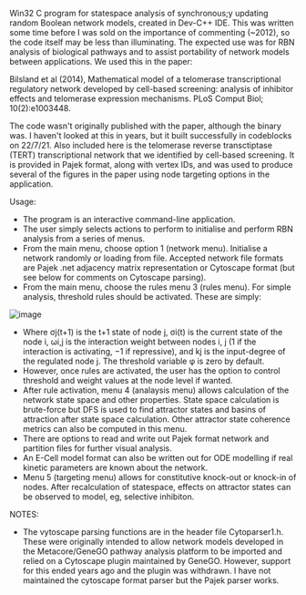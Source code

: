 Win32 C program for statespace analysis of synchronous;y updating random Boolean network models, created in Dev-C++ IDE.
This was written some time before I was sold on the importance of commenting (~2012), so the code itself may be less than illuminating. The expected use was for RBN analysis of biological pathways and to assist portability of network models between applications. We used this in the paper:

Bilsland et al (2014), Mathematical model of a telomerase transcriptional regulatory network developed by cell-based screening: analysis of inhibitor effects and telomerase expression mechanisms. PLoS Comput Biol; 10(2):e1003448.

The code wasn't originally published with the paper, although the binary was. I haven't looked at this in years, but it built successfully in codeblocks on 22/7/21. Also included here is the telomerase reverse transctiptase (TERT) transcriptional network that we identified by cell-based screening. It is provided in Pajek format, along with vertex IDs, and was used to produce several of the figures in the paper using node targeting options in the application.

Usage:
- The program is an interactive command-line application.
- The user simply selects actions to perform to initialise and perform RBN analysis from a series of menus.
- From the main menu, choose option 1 (network menu). Initialise a network randomly or loading from file. Accepted network file formats are Pajek .net adjacency matrix representation or Cytoscape format (but see below for comments on Cytoscape parsing).
- From the main menu, choose the rules menu 3 (rules menu). For simple analysis, threshold rules should be activated. These are simply:

![image](https://user-images.githubusercontent.com/75328354/126550851-d378edb4-3f07-405b-9452-2a52e30d0263.png)


- Where σj(t+1) is the t+1 state of node j, σi(t) is the current state of the node i, ωi,j is the interaction weight between nodes i, j (1 if the interaction is activating, −1 if repressive), and kj is the input-degree of the regulated node j. The threshold variable φ is zero by default.
- However, once rules are activated, the user has the option to control threshold and weight values at the node level if wanted.
- After rule activation, menu 4 (analaysis menu) allows calculation of the network state space and other properties. State space calculation is brute-force but DFS is used to find attractor states and basins of attraction after state space calculation. Other attractor state coherence metrics can also be computed in this menu.
- There are options to read and write out Pajek format network and partition files for further visual analysis.
- An E-Cell model format can also be written out for ODE modelling if real kinetic parameters are known about the network.
- Menu 5 (targeting menu) allows for constitutive knock-out or knock-in of nodes. After recalculation of statespace, effects on attractor states can be observed to model, eg, selective inhibiton.

NOTES:
- The vytoscape parsing functions are in the header file Cytoparser1.h. These were originally intended to allow network models developed in the Metacore/GeneGO pathway analysis platform to be imported and relied on a Cytoscape plugin maintained by GeneGO. However, support for this ended years ago and the plugin was withdrawn. I have not maintained the cytoscape format parser but the Pajek parser works.
